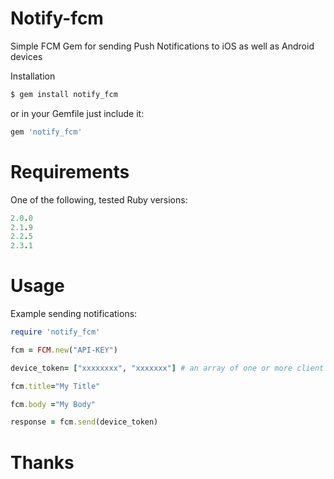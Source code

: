 # Notify-fcm
Simple FCM Gem for sending Push Notifications to iOS as well as Android devices


Installation
```ruby
$ gem install notify_fcm
```
or in your Gemfile just include it:
```ruby
gem 'notify_fcm'
```
# Requirements

One of the following, tested Ruby versions:
```ruby
2.0.0
2.1.9
2.2.5
2.3.1
```
# Usage

Example sending notifications:
```ruby
require 'notify_fcm'

fcm = FCM.new("API-KEY")

device_token= ["xxxxxxxx", "xxxxxxx"] # an array of one or more client device tokens

fcm.title="My Title"

fcm.body ="My Body"

response = fcm.send(device_token)
```

# Thanks 